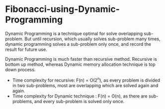 # Fibonacci-using-Dynamic-Programming
Dynamic Programming is a technique optimal for solve overlapping sub-problem. But until recursion, which usually solves sub-problem many times, dynamic programming solves a sub-problem only once, and record the result for future use.

Dynamic Programming is much faster than recursive method. Recursive is bottom up method, whereas Dynamic memory allocation technique is top down process.

- Time complexity for recursive: F(n) = O(2<sup>n</sup>), as every problem is divided in two sub-problems, most are overlapping which are solved again and again.
- Time complexity for Dynamic technique : F(n) = O(n), as there are sub-problems, and every sub-problem is solved only once.
